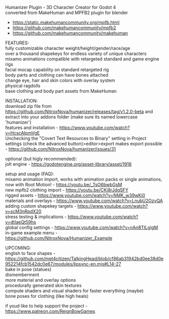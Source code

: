 Humanizer Plugin - 3D Character Creator for Godot 4  
converted from MakeHuman and MPFB2 plugin for blender   
  - https://static.makehumancommunity.org/mpfb.html  
  - https://github.com/makehumancommunity/mpfb2  
  - https://github.com/makehumancommunity/makehuman  

FEATURES:  
fully customizable character weight/height/gender/race/age  
over a thousand shapekeys for endless variety of unique characters  
mixamo animations compatible with retargeted standard and game engine rigs  
facial mocap capability on standard retargeted rig  
body parts and clothing can have bones attached  
change eye, hair and skin colors with overlay system  
physical ragdolls  
base clothing and body part assets from MakeHuman  

INSTALLATION:  
download zip file from https://github.com/NitroxNova/humanizer/releases/tag/v1.2.0-beta and extract into your addons folder (make sure its named lowercase 'humanizer')  
features and installation - https://www.youtube.com/watch?v=HcscAIpmVgE  
Unchecking the "Covert Text Resources to Binary" setting in Project settings (check the advanced button)>editor>export makes export possible - https://github.com/NitroxNova/humanizer/issues/31  
  
optional (but higly recommended):  
jolt engine - https://godotengine.org/asset-library/asset/1918   
  
setup and usage (FAQ):    
mixamo animation import, works with animation packs or single animations, now with Root Motion! - https://youtu.be/_TsO6bwbGsM  
new mpfb2 clothing import - https://youtu.be/CKi8rJdgSFY  
rigged assets - https://www.youtube.com/watch?v=NMK_w39wKi0  
materials and overlays - https://www.youtube.com/watch?v=LnubU2OzvQA  
adding custom shapekey targets - https://www.youtube.com/watch?v=scM3nRpdX20  
stress testing & implications - https://www.youtube.com/watch?v=dtIaeQt59hs  
global config settings - https://www.youtube.com/watch?v=nAn8TILgigM  
in-game example menu - https://github.com/NitroxNova/Humanizer_Example  
  
UPCOMING:  
english to face shapes - https://github.com/met4citizen/TalkingHead/blob/cf86ab31942bd0ee38d0e952214fcb1542dc0e67/modules/lipsync-en.mjs#L14-27  
bake in pose (statues)  
dismemberment  
more material and overlay options  
procedurally generated skin textures    
compute shaders and visual shaders for faster everything (maybe)  
bone poses for clothing (like high heals)  
  
if youd like to help support the project - https://www.patreon.com/ReignBowGames
